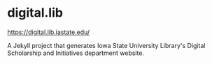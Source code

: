 # digital.lib

<https://digital.lib.iastate.edu/>

A Jekyll project that generates Iowa State University Library's Digital Scholarship and Initiatives department website.